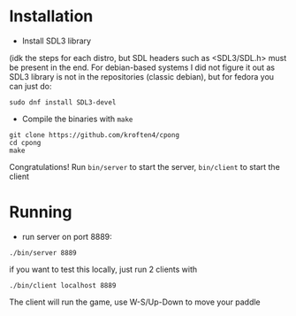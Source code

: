 # Installation

- Install SDL3 library 

(idk the steps for each distro, but SDL headers
such as <SDL3/SDL.h> must be present in the end. For debian-based systems I
did not figure it out as SDL3 library is not in the repositories (classic
debian), but for fedora you can just do:

```
sudo dnf install SDL3-devel
```

- Compile the binaries with `make`

```
git clone https://github.com/kroften4/cpong
cd cpong
make
```

Congratulations! Run `bin/server` to start the server, 
`bin/client` to start the client

# Running

- run server on port 8889:

```
./bin/server 8889
```

if you want to test this locally, just run 2 clients with

```
./bin/client localhost 8889
```

The client will run the game, use W-S/Up-Down to move your paddle

